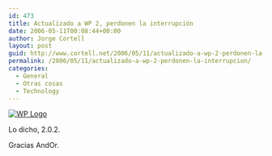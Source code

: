 ```yaml
---
id: 473
title: Actualizado a WP 2, perdonen la interrupción
date: 2006-05-11T00:08:44+00:00
author: Jorge Cortell
layout: post
guid: http://www.cortell.net/2006/05/11/actualizado-a-wp-2-perdonen-la-interrupcion/
permalink: /2006/05/11/actualizado-a-wp-2-perdonen-la-interrupcion/
categories:
  - General
  - Otras cosas
  - Technology
---
```

<a target="_blank" title="WordPress" href="http://wordpress.org"><img align="middle" alt="WP Logo" title="WP Logo" src="http://wordpress.org/about/images/mike/wp-2.0-button-small.gif" /></a>

Lo dicho, 2.0.2.

Gracias AndOr.